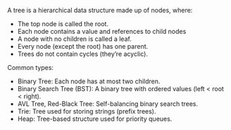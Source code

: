 A tree is a hierarchical data structure made up of nodes, where:

- The top node is called the root.
- Each node contains a value and references to child nodes
- A node with no children is called a leaf.
- Every node (except the root) has one parent.
- Trees do not contain cycles (they’re acyclic).

Common types:

- Binary Tree: Each node has at most two children.
- Binary Search Tree (BST): A binary tree with ordered values (left < root < right).
- AVL Tree, Red-Black Tree: Self-balancing binary search trees.
- Trie: Tree used for storing strings (prefix trees).
- Heap: Tree-based structure used for priority queues.
